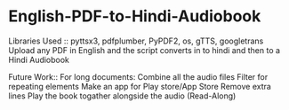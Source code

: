 # English-PDF-to-Hindi-Audiobook
Libraries Used :: pyttsx3, pdfplumber, PyPDF2, os, gTTS, googletrans
Upload any PDF in English and the script converts in to hindi and then to a Hindi Audiobook

Future Work::
        For long documents: Combine all the audio files
        Filter for repeating elements
        Make an app for Play store/App Store
        Remove extra lines
        Play the book togather alongside the audio (Read-Along)
        
        
